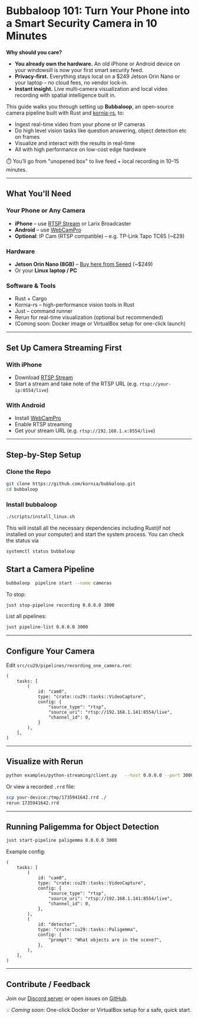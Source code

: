 # Bubbaloop 101: Turn Your Phone into a Smart Security Camera in 10 Minutes

**Why should you care?**

- **You already own the hardware.** An old iPhone or Android device on your windowsill is now your first smart security feed.
- **Privacy‑first.** Everything stays local on a $249 Jetson Orin Nano or your laptop – no cloud fees, no vendor lock‑in.
- **Instant insight.** Live multi‑camera visualization and local video recording with spatial intelligence built in.

This guide walks you through setting up **Bubbaloop**, an open-source camera pipeline built with Rust and [kornia-rs](https://github.com/kornia/kornia-rs), to:

- Ingest real-time video from your phone or IP cameras
- Do high level vision tasks like question answering, object detection etc  on frames
- Visualize and interact with the results in real-time
- All with high performance on low-cost edge hardware

⏱️ You’ll go from "unopened box" to live feed + local recording in 10–15 minutes.

---

## What You'll Need

### Your Phone or Any Camera

- **iPhone** – use [RTSP Stream](https://apps.apple.com/us/app/rtsp-stream/id6474928937) or Larix Broadcaster
- **Android** – use [WebCamPro](https://play.google.com/store/apps/details?id=com.shenyaocn.android.WebCamPro&hl=en) 
- **Optional**: IP Cam (RTSP compatible) – e.g. TP-Link Tapo TC65 (~£29)

### Hardware

- **Jetson Orin Nano (8GB)** – [Buy here from Seeed](https://www.seeedstudio.com/NVIDIAr-Jetson-Orintm-Nano-Developer-Kit-p-5617.html) (~$249)
- Or your **Linux laptop / PC**

### Software & Tools

- Rust + Cargo
- Kornia-rs – high-performance vision tools in Rust
- Just – command runner
- Rerun for real-time visualization (optional but recommended)
- (Coming soon: Docker image or VirtualBox setup for one-click launch)

---

## Set Up Camera Streaming First

### With iPhone
- Download [RTSP Stream](https://apps.apple.com/us/app/rtsp-stream/id6474928937)
- Start a stream and take note of the RTSP URL (e.g. `rtsp://your-ip:8554/live`)

### With Android
- Install [WebCamPro](https://play.google.com/store/apps/details?id=com.shenyaocn.android.WebCamPro&hl=en)
- Enable RTSP streaming
- Get your stream URL (e.g. `rtsp://192.168.1.x:8554/live`)

---

## Step-by-Step Setup


### Clone the Repo
```bash
git clone https://github.com/kornia/bubbaloop.git
cd bubbaloop
```

### Install bubbaloop
```bash
./scripts/install_linux.sh
```
This will install all the necessary dependencies including Rust(if not installed on your computer) and start the system process. You can check the status via

```
systemctl status bubbaloop
```


## Start a Camera Pipeline

```bash
bubbaloop  pipeline start --name cameras
```

To stop:
```bash
just stop-pipeline recording 0.0.0.0 3000
```

List all pipelines:
```bash
just pipeline-list 0.0.0.0 3000
```

---

## Configure Your Camera

Edit `src/cu29/pipelines/recording_one_camera.ron`:
```ron
(
    tasks: [
        (
            id: "cam0",
            type: "crate::cu29::tasks::VideoCapture",
            config: {
                "source_type": "rtsp",
                "source_uri": "rtsp://192.168.1.141:8554/live",
                "channel_id": 0,
            }
        ),
    ],
)
```

---

## Visualize with Rerun

```bash
python examples/python-streaming/client.py   --host 0.0.0.0 --port 3000 --cameras 0
```

Or view a recorded `.rrd` file:
```bash
scp your-device:/tmp/1735941642.rrd ./
rerun 1735941642.rrd
```

---

## Running Paligemma for Object Detection

```bash
just start-pipeline paligemma 0.0.0.0 3000
```

Example config:
```ron
(
    tasks: [
        (
            id: "cam0",
            type: "crate::cu29::tasks::VideoCapture",
            config: {
                "source_type": "rtsp",
                "source_uri": "rtsp://192.168.1.141:8554/live",
                "channel_id": 0,
            },
        ),
        (
            id: "detector",
            type: "crate::cu29::tasks::Paligemma",
            config: {
                "prompt": "What objects are in the scene?",
            },
        ),
    ],
)
```

---

## Contribute / Feedback

Join our [Discord server](https://discord.com/invite/HfnywwpBnD) or open issues on [GitHub](https://github.com/kornia/bubbaloop).

💡 *Coming soon*: One-click Docker or VirtualBox setup for a safe, quick start.

